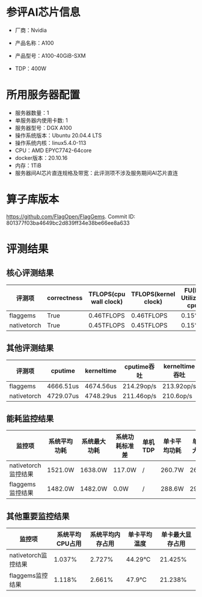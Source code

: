 # 参评AI芯片信息

* 厂商：Nvidia


* 产品名称：A100
* 产品型号：A100-40GiB-SXM
* TDP：400W

# 所用服务器配置

* 服务器数量：1
* 单服务器内使用卡数: 1
* 服务器型号：DGX A100
* 操作系统版本：Ubuntu 20.04.4 LTS
* 操作系统内核：linux5.4.0-113
* CPU：AMD EPYC7742-64core
* docker版本：20.10.16
* 内存：1TiB
* 服务器间AI芯片直连规格及带宽：此评测项不涉及服务期间AI芯片直连

# 算子库版本

https://github.com/FlagOpen/FlagGems. Commit ID: 801377f03ba4649bc2d839ff34e38be66ee8a633

# 评测结果

## 核心评测结果

| 评测项  | correctness | TFLOPS(cpu wall clock) | TFLOPS(kernel clock) | FU(FLOPS Utilization)-cputime | FU-kerneltime |
| ---- | -------------- | -------------- | ------------ | ------ | ----- |
| flaggems | True    | 0.46TFLOPS       | 0.46TFLOPS        | 0.15% | 0.15% |
| nativetorch | True    | 0.45TFLOPS      | 0.45TFLOPS      | 0.15%      | 0.14%    |

## 其他评测结果

| 评测项  | cputime | kerneltime | cputime吞吐 | kerneltime吞吐 | 无预热时延 | 预热后时延 |
| ---- | -------------- | -------------- | ------------ | ------------ | -------------- | -------------- | 
| flaggems | 4666.51us       | 4674.56us        | 214.29op/s | 213.92op/s | 1590097.15us | 4774.58us |
| nativetorch | 4729.07us       | 4748.29us        | 211.46op/s | 210.6op/s | 23312.03us | 4740.75us |

## 能耗监控结果

| 监控项  | 系统平均功耗  | 系统最大功耗  | 系统功耗标准差 | 单机TDP | 单卡平均功耗 | 单卡最大功耗 | 单卡功耗标准差 | 单卡TDP |
| ---- | ------- | ------- | ------- | ----- | ------------ | ------------ | ------------- | ----- |
| nativetorch监控结果 | 1521.0W | 1638.0W | 117.0W   | /     | 260.7W       | 266.0W      | 4.22W        | 400W  |
| flaggems监控结果 | 1482.0W | 1482.0W | 0.0W   | /     | 288.6W       | 295.0W      | 5.04W        | 400W  |

## 其他重要监控结果

| 监控项  | 系统平均CPU占用 | 系统平均内存占用 | 单卡平均温度 | 单卡最大显存占用 |
| ---- | --------- | -------- | ------------ | -------------- |
| nativetorch监控结果 | 1.037%    | 2.727%   | 44.29°C       | 21.425%        |
| flaggems监控结果 | 1.118%    | 2.661%   | 47.9°C       | 21.238%        |
